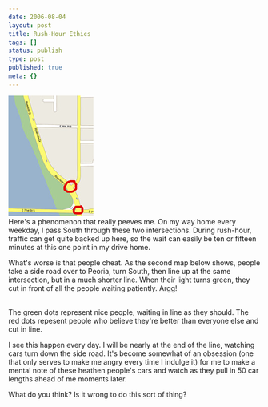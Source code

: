 ```yaml
---
date: 2006-08-04
layout: post
title: Rush-Hour Ethics
tags: []
status: publish
type: post
published: true
meta: {}
---
```

<div class='p_embed p_image_embed'><img alt="Media_httpstaticflick_hdmac" height="240" src="/images/media_httpstaticflick_hDmAc.jpg.scaled500.jpg" width="170" /></div>Here's a phenomenon that really peeves me. On my way home every weekday, I pass South through these two intersections. During rush-hour, traffic can get quite backed up here, so the wait can easily be ten or fifteen minutes at this one point in my drive home.

What's worse is that people cheat. As the second map below shows, people take a side road over to Peoria, turn South, then line up at the same intersection, but in a much shorter line. When their light turns green, they cut in front of all the people waiting patiently. Argg!<div class='p_embed p_image_embed'><img alt="" src="http://static.flickr.com/89/206532044_697f2f9562_m.jpg" /></div>The green dots represent nice people, waiting in line as they should. The red dots repesent people who believe they're better than everyone else and cut in line.

I see this happen every day. I will be nearly at the end of the line, watching cars turn down the side road. It's become somewhat of an obsession (one that only serves to make me angry every time I indulge it) for me to make a mental note of these heathen people's cars and watch as they pull in 50 car lengths ahead of me  moments later.

What do you think? Is it wrong to do this sort of thing?
